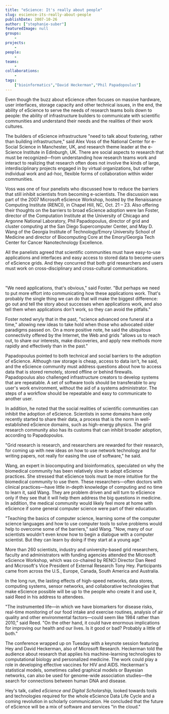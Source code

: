 ```yaml
---
title: "eScience: It's really about people"
slug: escience-its-really-about-people
publishDate: 2007-10-26
author: ["stephanie-suber"]
featuredImage: null
groups:
    - 
projects:
    - 
people:
    - 
teams: 
    - 
collaborations:
    - 
tags:
    ["bioinformatics","David Heckerman","Phil Papadopoulus"]
---
```

Even though the buzz about eScience often focuses on massive hardware, user interfaces, storage capacity and other technical issues, in the end, the ability of eScience to serve the needs of research teams boils down to people: the ability of infrastructure builders to communicate with scientific communities and understand their needs and the realities of their work cultures.



The builders of eScience infrastructure "need to talk about fostering, rather than building infrastructure," said Alex Voss of the National Center for e-Social Science in Manchester, UK, and research theme leader at the e-Science Institute in Edinburgh, UK. There are social aspects to research that must be recognized—from understanding how research teams work and interact to realizing that research often does not involve the kinds of large, interdisciplinary projects engaged in by virtual organizations, but rather individual work and ad-hoc, flexible forms of collaboration within wider communities.

Voss was one of four panelists who discussed how to reduce the barriers that still inhibit scientists from becoming e-scientists. The discussion was part of the 2007 Microsoft eScience Workshop, hosted by the Renaissance Computing Institute (RENCI), in Chapel Hill, NC, Oct. 21 – 23. Also offering their thoughts on the barriers to broad eScience adoption were Ian Foster, director of the Computation Institute at the University of Chicago and Argonne National Laboratory, Phil Papadopoulus, director of grid and cluster computing at the San Diego Supercomputer Center, and May D. Wang of the Georgia Institute of Technology/Emory University School of Medicine and director of Biocomputing Core at the Emory/Georgia Tech Center for Cancer Nanotechnology Excellence.

All the panelists agreed that scientific communities must have easy-to-use applications and interfaces and easy access to stored data to become users of eScience grids. And they concurred that both grid researchers and users must work on cross-disciplinary and cross-cultural communications.

&nbsp;

"We need applications, that's obvious," said Foster. "But perhaps we need to put more effort into communicating how these applications work. That's probably the single thing we can do that will make the biggest difference: go out and tell the story about successes when applications work, and also tell them when applications don't work, so they can avoid the pitfalls."

Foster noted wryly that in the past, "science advanced one funeral at a time," allowing new ideas to take hold when those who advocated older paradigms passed on. On a more positive note, he said the ubiquitous connectivity offered by the Internet, the Web and grids "allows us to reach out, to share our interests, make discoveries, and apply new methods more rapidly and effectively than in the past."

Papadopoulus pointed to both technical and social barriers to the adoption of eScience. Although raw storage is cheap, access to data isn't, he said, and the eScience community must address questions about how to access data that is stored remotely, stored offline or behind firewalls.  Papadopoulus also challenged infrastructure creators to develop systems that are repeatable. A set of software tools should be transferable to any user's work environment, without the aid of a systems administrator. The steps of a workflow should be repeatable and easy to communicate to another user.

In addition, he noted that the social realities of scientific communities can inhibit the adoption of eScience. Scientists in some domains have only recently started to share their data, a process that is the norm in well-established eScience domains, such as high-energy physics. The grid research community also has its customs that can inhibit broader adoption, according to Papadopoulos.

"Grid research is research, and researchers are rewarded for their research, for coming up with new ideas on how to use network technology and for writing papers, not really for easing the use of software," he said.

Wang, an expert in biocomputing and bioinformatics, speculated on why the biomedical community has been relatively slow to adopt eScience practices. She stressed that eScience tools must be more intuitive for the biomedical community to use them. These researchers—often doctors with clinical practices—have little in-depth knowledge of computing and no time to learn it, said Wang. They are problem driven and will turn to eScience only if they see that it will help them address the big questions in medicine. In addition, the medical community would likely feel more at home with eScience if some general computer science were part of their education.

"Teaching the basics of computer science, learning some of the computer science languages and how to use computer tools to solve problems would help to overcome some of the barriers," said Wang. "Now, many of our scientists wouldn't even know how to begin a dialogue with a computer scientist. But they can learn by doing if they start at a young age."

More than 260 scientists, industry and university-based grid researchers, faculty and administrators with funding agencies attended the Microsoft eScience Workshop, which was co-chaired by RENCI Director Dan Reed and Microsoft's Vice President of External Research Tony Hey. Participants came from across the U.S., Europe, Canada, South America and Australia.

In the long run, the lasting effects of high-speed networks, data stores, computing systems, sensor networks, and collaborative technologies that make eScience possible will be up to the people who create it and use it, said Reed in his address to attendees.

"The instrumented life—in which we have biomarkers for disease risks, real-time monitoring of our food intake and exercise routines, analysis of air quality and other environmental factors—could seem like 1984 rather than 2010," said Reed. "On the other hand, it could have enormous implications for improving our health and our lives. Is it good or bad? Probably a little of both."

The conference wrapped up on Tuesday with a keynote session featuring Hey and David Heckerman, also of Microsoft Research. Heckerman told the audience about research that applies his machine-learning technologies to computational biology and personalized medicine. The work could play a role in developing effective vaccines for HIV and AIDS. Heckerman's statistical models, sometimes called graphical models or Bayesian networks, can also be used for genome-wide association studies—the search for connections between human DNA and disease.

Hey's talk, called <em>eScience and Digital Scholarship, </em>looked towards tools and technologies required for the whole eScience Data Life Cycle and a coming revolution in scholarly communication. He concluded that the future of eScience will be a mix of software and services "in the cloud."
